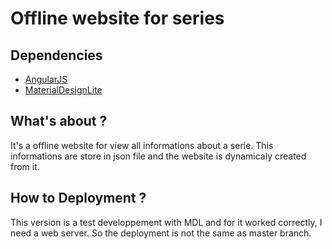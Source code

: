 # Offline website for series

## Dependencies

* [AngularJS](http://angularjs.org/)
* [MaterialDesignLite](https://getmdl.io/)

## What's about ?

It's a offline website for view all informations about a serie.
This informations are store in json file and the website is dynamicaly created from it.

## How to Deployment ?

This version is a test developpement with MDL and for it worked correctly, I need a web server.
So the deployment is not the same as master branch.
